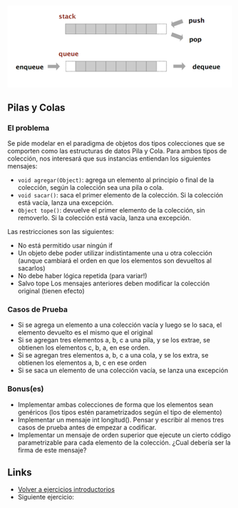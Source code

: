 
![pilasYColas](../images/stacksAndQueues.png)

## Pilas y Colas

### El problema

Se pide modelar en el paradigma de objetos dos tipos colecciones que se comporten como las estructuras de datos Pila y Cola. Para ambos tipos de colección, nos interesará que sus instancias entiendan los siguientes mensajes:

- `void agregar(Object)`: agrega un elemento al principio o final de la colección, según la colección sea una pila o cola. 
- `void sacar()`: saca el primer elemento de la colección. Si la colección está vacía, lanza una excepción. 
- `Object tope()`: devuelve el primer elemento de la colección, sin removerlo. Si la colección está vacía, lanza una excepción.

Las restricciones son las siguientes:

- No está permitido usar ningún if
- Un objeto debe poder utilizar indistintamente una u otra colección (aunque cambiará el orden en que los elementos son devueltos al sacarlos)
- No debe haber lógica repetida (para variar!)
- Salvo tope Los mensajes anteriores deben modificar la colección original (tienen efecto) 

### Casos de Prueba

- Si se agrega un elemento a una colección vacía y luego se lo saca, el elemento devuelto es el mismo que el original
- Si se agregan tres elementos a, b, c a una pila, y se los extrae, se obtienen los elementos c, b, a, en ese orden. 
- Si se agregan tres elementos a, b, c a una cola, y se los extra, se obtienen los elementos a, b, c en ese orden 
- Si se saca un elemento de una colección vacía, se lanza una excepción

### Bonus(es)

- Implementar ambas colecciones de forma que los elementos sean genéricos (los tipos estén parametrizados según el tipo de elemento)
- Implementar un mensaje int longitud(). Pensar y escribir al menos tres casos de prueba antes de empezar a codificar. 
- Implementar un mensaje de orden superior que ejecute un cierto código parametrizable para cada elemento de la colección. ¿Cual debería ser la firma de este mensaje?

## Links

- [Volver a ejercicios introductorios](index.md)
- Siguiente ejercicio: 